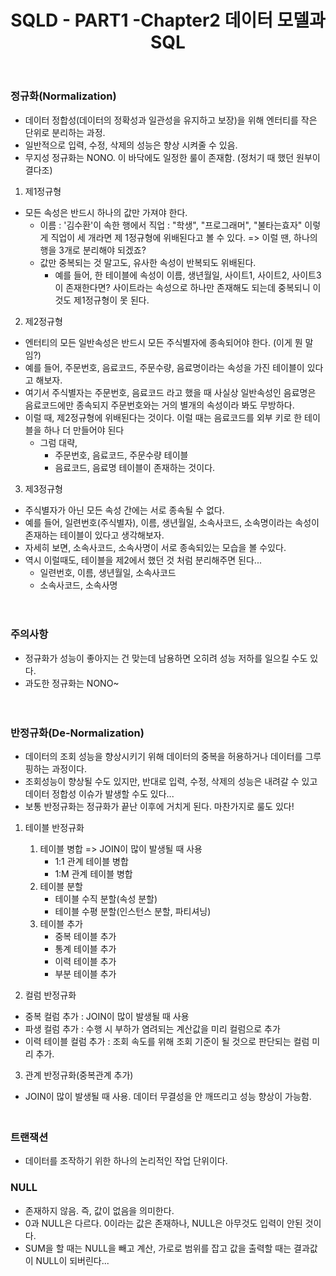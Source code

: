 ﻿---
title: "SQLD - PART1 -Chapter2 데이터 모델과 SQL"
categories:
  - SQLD
tags:
  - SQLD
---

### 정규화(Normalization)

- 데이터 정합성(데이터의 정확성과 일관성을 유지하고 보장)을 위해 엔터티를 작은 단위로 분리하는 과정.
- 일반적으로 입력, 수정, 삭제의 성능은 향상 시켜줄 수 있음.
- 무지성 정규화는 NONO. 이 바닥에도 일정한 룰이 존재함. (정처기 때 했던 원부이결다조)

1. 제1정규형

- 모든 속성은 반드시 하나의 값만 가져야 한다.
  - 이름 : '김수환'이 속한 행에서 직업 : "학생", "프로그래머", "불타는효자" 이렇게 직업이 세 개라면 제 1정규형에 위배된다고 볼 수 있다. => 이럴 땐, 하나의 행을 3개로 분리해야 되겠죠?
  - 값만 중복되는 것 말고도, 유사한 속성이 반복되도 위배된다.
    - 예를 들어, 한 테이블에 속성이 이름, 생년월일, 사이트1, 사이트2, 사이트3이 존재한다면? 사이트라는 속성으로 하나만 존재해도 되는데 중복되니 이 것도 제1정규형이 못 된다.

2. 제2정규형

- 엔터티의 모든 일반속성은 반드시 모든 주식별자에 종속되어야 한다. (이게 뭔 말임?)
- 예를 들어, 주문번호, 음료코드, 주문수량, 음료명이라는 속성을 가진 테이블이 있다고 해보자.
- 여기서 주식별자는 주문번호, 음료코드 라고 했을 때 사실상 일반속성인 음료명은 음료코드에만 종속되지 주문번호와는 거의 별개의 속성이라 봐도 무방하다.
- 이럴 때, 제2정규형에 위배된다는 것이다. 이럴 때는 음료코드를 외부 키로 한 테이블을 하나 더 만들어야 된다
  - 그럼 대략,
    - 주문번호, 음료코드, 주문수량 테이블
    - 음료코드, 음료명 테이블이 존재하는 것이다.

3. 제3정규형

- 주식별자가 아닌 모든 속성 간에는 서로 종속될 수 없다.
- 예를 들어, 일련번호(주식별자), 이름, 생년월일, 소속사코드, 소속명이라는 속성이 존재하는 테이블이 있다고 생각해보자.
- 자세히 보면, 소속사코드, 소속사명이 서로 종속되있는 모습을 볼 수있다.
- 역시 이럴때도, 테이블을 제2에서 했던 것 처럼 분리해주면 된다...
  - 일련번호, 이름, 생년월일, 소속사코드
  - 소속사코드, 소속사명

ㅤ
ㅤ

### 주의사항

- 정규화가 성능이 좋아지는 건 맞는데 남용하면 오히려 성능 저하를 일으킬 수도 있다.
- 과도한 정규화는 NONO~

ㅤ
ㅤ

### 반정규화(De-Normalization)

- 데이터의 조회 성능을 향상시키기 위해 데이터의 중복을 허용하거나 데이터를 그루핑하는 과정이다.
- 조회성능이 향상될 수도 있지만, 반대로 입력, 수정, 삭제의 성능은 내려갈 수 있고 데이터 정합성 이슈가 발생할 수도 있다...
- 보통 반정규화는 정규화가 끝난 이후에 거치게 된다. 마찬가지로 룰도 있다!

1. 테이블 반정규화

   1. 테이블 병합 => JOIN이 많이 발생될 때 사용
      - 1:1 관계 테이블 병합
      - 1:M 관계 테이블 병합
   2. 테이블 분할
      - 테이블 수직 분할(속성 분할)
      - 테이블 수평 분할(인스턴스 분할, 파티셔닝)
   3. 테이블 추가
      - 중복 테이블 추가
      - 통계 테이블 추가
      - 이력 테이블 추가
      - 부분 테이블 추가

2. 컬럼 반정규화

- 중복 컬럼 추가 : JOIN이 많이 발생될 때 사용
- 파생 컬럼 추가 : 수행 시 부하가 염려되는 계산값을 미리 컬럼으로 추가
- 이력 테이블 컬럼 추가 : 조회 속도를 위해 조회 기준이 될 것으로 판단되는 컬럼 미리 추가.

3. 관계 반정규화(중복관계 추가)

- JOIN이 많이 발생될 때 사용. 데이터 무결성을 안 깨뜨리고 성능 향상이 가능함.
  ㅤ
  ㅤ
  ㅤ

### 트랜잭션

- 데이터를 조작하기 위한 하나의 논리적인 작업 단위이다.
  ㅤ
  ㅤ
  ㅤ

### NULL

- 존재하지 않음. 즉, 값이 없음을 의미한다.
- 0과 NULL은 다르다. 0이라는 값은 존재하나, NULL은 아무것도 입력이 안된 것이다.
- SUM을 할 때는 NULL을 빼고 계산, 가로로 범위를 잡고 값을 출력할 때는 결과값이 NULL이 되버린다...
